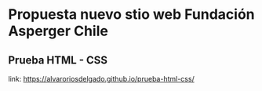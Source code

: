 # Propuesta nuevo stio web Fundación Asperger Chile
## Prueba HTML - CSS

link: https://alvaroriosdelgado.github.io/prueba-html-css/
